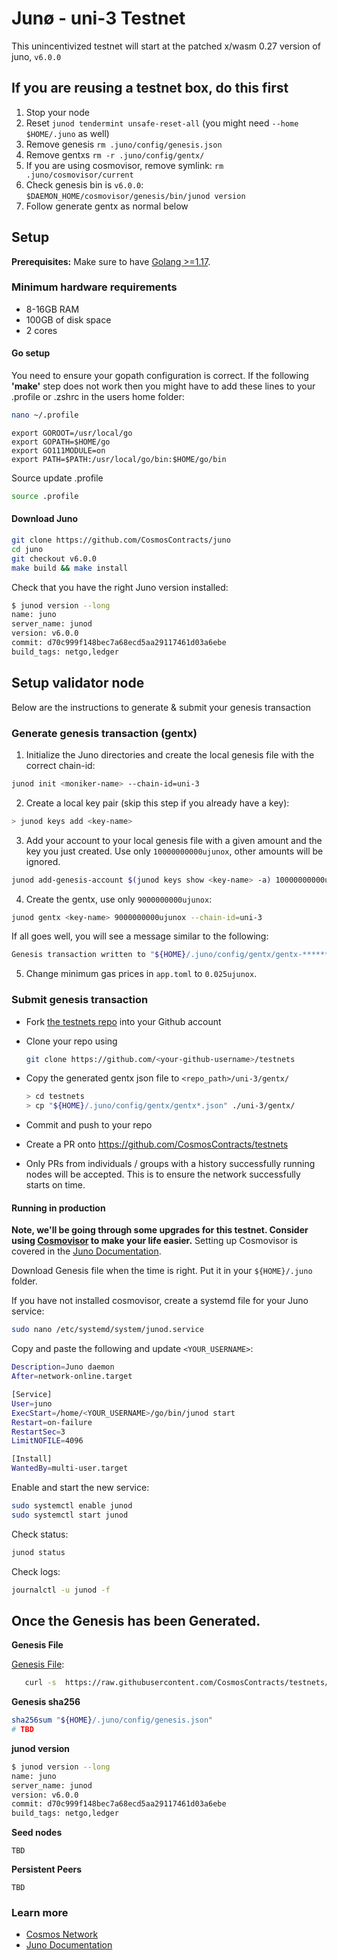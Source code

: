 # Junø - uni-3 Testnet

This unincentivized testnet will start at the patched x/wasm 0.27 version of juno, `v6.0.0`

## If you are reusing a testnet box, do this first

1. Stop your node
2. Reset `junod tendermint unsafe-reset-all` (you might need `--home $HOME/.juno` as well)
3. Remove genesis `rm .juno/config/genesis.json`
4. Remove gentxs `rm -r .juno/config/gentx/`
5. If you are using cosmovisor, remove symlink: `rm .juno/cosmovisor/current`
6. Check genesis bin is `v6.0.0`: `$DAEMON_HOME/cosmovisor/genesis/bin/junod version`
7. Follow generate gentx as normal below

## Setup

**Prerequisites:** Make sure to have [Golang >=1.17](https://golang.org/).

### Minimum hardware requirements

- 8-16GB RAM
- 100GB of disk space
- 2 cores

#### Go setup

You need to ensure your gopath configuration is correct. If the following **'make'** step does not work then you might have to add these lines to your .profile or .zshrc in the users home folder:

```sh
nano ~/.profile
```

```
export GOROOT=/usr/local/go
export GOPATH=$HOME/go
export GO111MODULE=on
export PATH=$PATH:/usr/local/go/bin:$HOME/go/bin
```

Source update .profile

```sh
source .profile
```

#### Download Juno

```sh
git clone https://github.com/CosmosContracts/juno
cd juno
git checkout v6.0.0
make build && make install
```

Check that you have the right Juno version installed:

```sh
$ junod version --long
name: juno
server_name: junod
version: v6.0.0
commit: d70c999f148bec7a68ecd5aa29117461d03a6ebe
build_tags: netgo,ledger
```

## Setup validator node

Below are the instructions to generate & submit your genesis transaction

### Generate genesis transaction (gentx)

1. Initialize the Juno directories and create the local genesis file with the correct chain-id:

```bash
junod init <moniker-name> --chain-id=uni-3
```

2. Create a local key pair (skip this step if you already have a key):

```sh
> junod keys add <key-name>
```

3. Add your account to your local genesis file with a given amount and the key you just created. Use only `10000000000ujunox`, other amounts will be ignored.

```bash
junod add-genesis-account $(junod keys show <key-name> -a) 10000000000ujunox
```

4. Create the gentx, use only `9000000000ujunox`:

```bash
junod gentx <key-name> 9000000000ujunox --chain-id=uni-3
```

If all goes well, you will see a message similar to the following:

```bash
Genesis transaction written to "${HOME}/.juno/config/gentx/gentx-******.json"
```

5. Change minimum gas prices in `app.toml` to `0.025ujunox`.

### Submit genesis transaction

- Fork [the testnets repo](https://github.com/CosmosContracts/testnets) into your Github account

- Clone your repo using

  ```bash
  git clone https://github.com/<your-github-username>/testnets
  ```

- Copy the generated gentx json file to `<repo_path>/uni-3/gentx/`

  ```sh
  > cd testnets
  > cp "${HOME}/.juno/config/gentx/gentx*.json" ./uni-3/gentx/
  ```

- Commit and push to your repo
- Create a PR onto https://github.com/CosmosContracts/testnets
- Only PRs from individuals / groups with a history successfully running nodes will be accepted. This is to ensure the network successfully starts on time.

#### Running in production

**Note, we'll be going through some upgrades for this testnet. Consider using [Cosmovisor](https://github.com/cosmos/cosmos-sdk/tree/master/cosmovisor) to make your life easier.** Setting up Cosmovisor is covered in the [Juno Documentation](https://docs.junochain.com/validators/setting-up-cosmovisor).

Download Genesis file when the time is right. Put it in your `${HOME}/.juno` folder.

If you have not installed cosmovisor, create a systemd file for your Juno service:

```sh
sudo nano /etc/systemd/system/junod.service
```

Copy and paste the following and update `<YOUR_USERNAME>`:

```sh
Description=Juno daemon
After=network-online.target

[Service]
User=juno
ExecStart=/home/<YOUR_USERNAME>/go/bin/junod start
Restart=on-failure
RestartSec=3
LimitNOFILE=4096

[Install]
WantedBy=multi-user.target
```

Enable and start the new service:

```sh
sudo systemctl enable junod
sudo systemctl start junod
```

Check status:

```sh
junod status
```

Check logs:

```sh
journalctl -u junod -f
```

## Once the Genesis has been Generated.

**Genesis File**

[Genesis File](/uni-3/genesis.json):

```bash
   curl -s  https://raw.githubusercontent.com/CosmosContracts/testnets/main/uni-3/genesis.json > ~/.juno/config/genesis.json
```

**Genesis sha256**

```bash
sha256sum "${HOME}/.juno/config/genesis.json"
# TBD
```

**junod version**

```bash
$ junod version --long
name: juno
server_name: junod
version: v6.0.0
commit: d70c999f148bec7a68ecd5aa29117461d03a6ebe
build_tags: netgo,ledger
```

**Seed nodes**

```
TBD
```

**Persistent Peers**

```
TBD
```

### Learn more

- [Cosmos Network](https://cosmos.network)
- [Juno Documentation](https://docs.junochain.com/)

